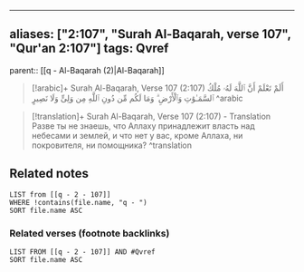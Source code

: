 
---
aliases: ["2:107", "Surah Al-Baqarah, verse 107", "Qur'an 2:107"]
tags: Qvref
---

parent:: [[q - Al-Baqarah (2)|Al-Baqarah]]

> [!arabic]+ Surah Al-Baqarah, Verse 107 (2:107)
> <span class="quran-arabic">أَلَمْ تَعْلَمْ أَنَّ ٱللَّهَ لَهُۥ مُلْكُ ٱلسَّمَـٰوَٰتِ وَٱلْأَرْضِ ۗ وَمَا لَكُم مِّن دُونِ ٱللَّهِ مِن وَلِىٍّ وَلَا نَصِيرٍ</span>
^arabic

> [!translation]+ Surah Al-Baqarah, Verse 107 (2:107) - Translation
> Разве ты не знаешь, что Аллаху принадлежит власть над небесами и землей, и что нет у вас, кроме Аллаха, ни покровителя, ни помощника?
^translation



## Related notes
```dataview
LIST from [[q - 2 - 107]]
WHERE !contains(file.name, "q - ")
SORT file.name ASC
```

### Related verses (footnote backlinks)
```dataview
LIST FROM [[q - 2 - 107]] AND #Qvref
SORT file.name ASC
```

